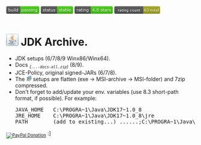 <h2><sup><a href="#"><img src="resources/icon_build_passing.png" alt=""/></a>&nbsp;<a href="#"><img src="resources/icon_status_stable.png" alt=""/></a>&nbsp;<a href="#"><img src="resources/icon_rating.png" alt=""/></a>&nbsp;<a href="#"><img src="resources/icon_rating_count.png" alt=""/></a></sup></h2>
<h1><a href="#"><img width="32" height="32" alt="" src="resources/icon_jdk.png"/></a> JDK Archive.</h1>
<ul>
<li>JDK setups (6/7/8/9 Winx86/Winx64).</li>
<li>Docs <sub><em>(<code>...-docs-all.zip</code>)</em></sub> (8/9).</li>
<li>JCE-Policy, original signed-JARs (6/7/8).</li>
<li>The <a href="#"><img width="14" height="14" alt="" src="resources/icon_setup.png"/></a> setups are flatten (exe -&gt; MSI-archive -&gt; MSI-folder) and 7zip compressed.</li>
<li>Don't forget to add/update your env. variables (use 8.3 short-path format, if possible). For example:<pre>
JAVA_HOME   C:\PROGRA~1\Java\JDK17~1.0_8
JRE_HOME    C:\PROGRA~1\Java\JDK17~1.0_8\jre
PATH        (add to existing...) ......;C:\PROGRA~1\Java\JDK17~1.0_8\bin;
</pre></li>
</ul>

<sub><a target="_blank" href="https://paypal.me/e1adkarak0" rel="nofollow"><img src="https://www.paypalobjects.com/webstatic/mktg/Logo/pp-logo-100px.png" width="60" height="16" border="0" alt="PayPal Donation"></a></sub>
:]
